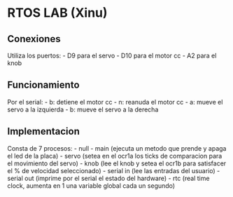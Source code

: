 # RTOS LAB (Xinu)

## Conexiones
Utiliza los puertos:
    - D9 para el servo
    - D10 para el motor cc
    - A2 para el knob

## Funcionamiento
Por el serial:
    - b: detiene el motor cc
    - n: reanuda el motor cc
    - a: mueve el servo a la izquierda
    - b: mueve el servo a la derecha

## Implementacion
Consta de 7 procesos:
    - null
    - main (ejecuta un metodo que prende y apaga el led de la placa)
    - servo (setea en el ocr1a los ticks de comparacion para el movimiento del servo)
    - knob (lee el knob y setea el ocr1b para satisfacer el % de velocidad seleccionado)
    - serial in (lee las entradas del usuario)
    - serial out (imprime por el serial el estado del hardware)
    - rtc (real time clock, aumenta en 1 una variable global cada un segundo)
